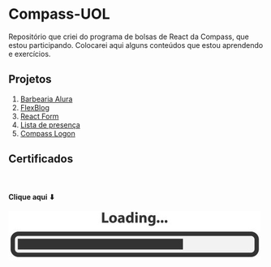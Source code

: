 # Compass-UOL
Repositório que criei do programa de bolsas de React da Compass, que estou participando. Colocarei aqui alguns conteúdos que estou aprendendo e exercícios.

## Projetos
<ol>
<li><a href="/src/BarbeariaAlura">Barbearia Alura</a></li>
<li><a href="/src/FlexBlog">FlexBlog</a></li>
<li><a href="/src/reactFormChallenge"> React Form</a></li>
<li><a href="/src/Lista de presença">Lista de presença</a></li>
<li><a href="/src//Compass Logon">Compass Logon</a></li>
</ol>
<p align="justify">
 <h2>Certificados</h2></p> &ensp; 

#### Clique aqui ⬇
[![Certificados obtidos na trilha do programa](Docs/Carregando.jpg)](https://github.com/WelbertJr/Compass-UOL/blob/master/Docs/)
